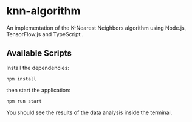# knn-algorithm
 
An implementation of the K-Nearest Neighbors algorithm using Node.js, TensorFlow.js and TypeScript .

## Available Scripts

Install the dependencies:

```
npm install
```

then start the application:

```
npm run start
```

You should see the results of the data analysis inside the terminal.